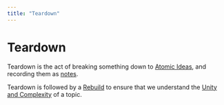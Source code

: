 ```yaml
---
title: "Teardown"
---
```

# Teardown
Teardown is the act of breaking something down to [Atomic Ideas](Atomic%20Ideas.md), and recording them as [notes](Note%20Taking.md).

Teardown is followed by a [Rebuild](Rebuild.md) to ensure that we understand the [Unity and Complexity](Unity%20and%20Complexity.md) of a topic.